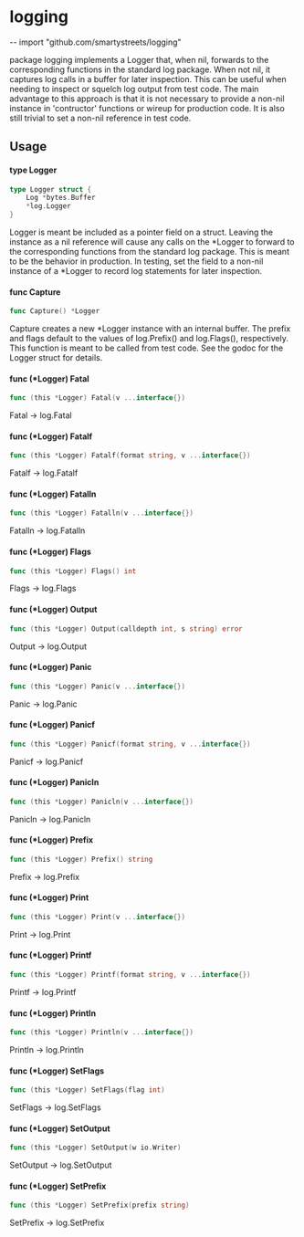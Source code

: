 # logging
--
    import "github.com/smartystreets/logging"

package logging implements a Logger that, when nil, forwards to the
corresponding functions in the standard log package. When not nil, it captures
log calls in a buffer for later inspection. This can be useful when needing to
inspect or squelch log output from test code. The main advantage to this
approach is that it is not necessary to provide a non-nil instance in
'contructor' functions or wireup for production code. It is also still trivial
to set a non-nil reference in test code.

## Usage

#### type Logger

```go
type Logger struct {
	Log *bytes.Buffer
	*log.Logger
}
```

Logger is meant be included as a pointer field on a struct. Leaving the instance
as a nil reference will cause any calls on the *Logger to forward to the
corresponding functions from the standard log package. This is meant to be the
behavior in production. In testing, set the field to a non-nil instance of a
*Logger to record log statements for later inspection.

#### func  Capture

```go
func Capture() *Logger
```
Capture creates a new *Logger instance with an internal buffer. The prefix and
flags default to the values of log.Prefix() and log.Flags(), respectively. This
function is meant to be called from test code. See the godoc for the Logger
struct for details.

#### func (*Logger) Fatal

```go
func (this *Logger) Fatal(v ...interface{})
```
Fatal -> log.Fatal

#### func (*Logger) Fatalf

```go
func (this *Logger) Fatalf(format string, v ...interface{})
```
Fatalf -> log.Fatalf

#### func (*Logger) Fatalln

```go
func (this *Logger) Fatalln(v ...interface{})
```
Fatalln -> log.Fatalln

#### func (*Logger) Flags

```go
func (this *Logger) Flags() int
```
Flags -> log.Flags

#### func (*Logger) Output

```go
func (this *Logger) Output(calldepth int, s string) error
```
Output -> log.Output

#### func (*Logger) Panic

```go
func (this *Logger) Panic(v ...interface{})
```
Panic -> log.Panic

#### func (*Logger) Panicf

```go
func (this *Logger) Panicf(format string, v ...interface{})
```
Panicf -> log.Panicf

#### func (*Logger) Panicln

```go
func (this *Logger) Panicln(v ...interface{})
```
Panicln -> log.Panicln

#### func (*Logger) Prefix

```go
func (this *Logger) Prefix() string
```
Prefix -> log.Prefix

#### func (*Logger) Print

```go
func (this *Logger) Print(v ...interface{})
```
Print -> log.Print

#### func (*Logger) Printf

```go
func (this *Logger) Printf(format string, v ...interface{})
```
Printf -> log.Printf

#### func (*Logger) Println

```go
func (this *Logger) Println(v ...interface{})
```
Println -> log.Println

#### func (*Logger) SetFlags

```go
func (this *Logger) SetFlags(flag int)
```
SetFlags -> log.SetFlags

#### func (*Logger) SetOutput

```go
func (this *Logger) SetOutput(w io.Writer)
```
SetOutput -> log.SetOutput

#### func (*Logger) SetPrefix

```go
func (this *Logger) SetPrefix(prefix string)
```
SetPrefix -> log.SetPrefix
